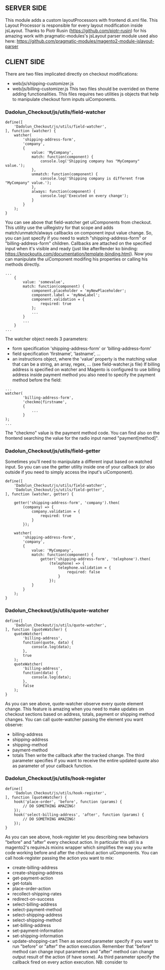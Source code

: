 ## SERVER SIDE
This module adds a custom layoutProcessors with frontend di.xml file.
This Layout Processor is responsible for every layout modification inside jsLayout.
Thanks to Piotr Rusin (https://github.com/piotr-rusin) for his amazing work with pragmatic-modules's jsLayout parser module used also here:
https://github.com/pragmatic-modules/magento2-module-jslayout-parser

## CLIENT SIDE
There are two files implicated directly on checkout modifications:
- web/js/shipping-customizer.js
- web/js/billing-customizer.js
This two files should be overrided on theme adding functionalities.
This files requires two utilities js objects that help to manipulate checkout form inputs uiComponents.

### Dadolun_Checkout/js/utils/field-watcher
```
define([
    'Dadolun_Checkout/js/utils/field-watcher',
], function (watcher) {
    watcher(
        'shipping-address-form',
        'company',
        {
            value: 'MyCompany',
            match: function(component) {
                console.log('Shipping company has "MyCompany" value.');
            },
            unmatch: function(component) {
                console.log('Shipping company is different from "MyCompany" value.');
            },
            always: function(component) {
                console.log('Executed on every change');
            }
        }
    );
}
```
You can see above that field-watcher get uiComponents from checkout.
This utility use the uiRegistry for that scope and adds match/unmatch/always callbacks on component input value change.
So, you can just specify if you need to watch "shipping-address-form" or "billing-address-form" children.
Callbacks are attached on the specified input when it's visible and ready (just like afterRender ko binding: https://knockoutjs.com/documentation/template-binding.html).
Now you can manipulate the uiComponent modifing his properties or calling his methods directly.
```
...
    {
        value: 'somevalue',
        match: function(component) {
            component.placeholder = 'myNewPlaceholder';
            component.label = 'myNewLabel';
            component.validation = {
                required: true
            };
            ...
        }
        ...
    }
...
```
The watcher object needs 3 parameters:
- form specification 'shipping-address-form' or 'billing-address-form'
- field specification 'firstname', 'lastname', ...
- an instructions object, where the 'value' property is the matching value that can be a string, an array, regex, ... (see field-watcher.js file)
If billing address is specified on watcher and Magento is configured to use billing address inside payment method you also need to specify the payment method before the field:
```
...
watcher(
        'billing-address-form',
        'checkmo|firstname',
        {
            ...
        }
);
...
```
The "checkmo" value is the payment method code. You can find also on the frontend searching the value for the radio input named "payment[method]".

### Dadolun_Checkout/js/utils/field-getter
Sometimes you'll need to manipulate a different input based on watched input.
So you can use the getter utility inside one of your callback (or also outside if you need to simply access the input's uiComponent).
```
define([
    'Dadolun_Checkout/js/utils/field-watcher',
    'Dadolun_Checkout/js/utils/field-getter',
], function (watcher, getter) {

    getter('shipping-address-form', 'company').then(
        (company) => {
            company.validation = {
                required: true
            }
        });

    watcher(
        'shipping-address-form',
        'company',
        {
            value: 'MyCompany',
            match: function(component) {
                getter('shipping-address-form', 'telephone').then(
                    (telephone) => {
                        telephone.validation = {
                            required: false
                        }
                    });
            }
        }
    );
}
```

### Dadolun_Checkout/js/utils/quote-watcher
```
define([
    'Dadolun_Checkout/js/utils/quote-watcher',
], function (quoteWatcher) {
    quoteWatcher(
        'billing-address',
        function(quote, data) {
            console.log(data);
        },
        true
    );
    quoteWatcher(
        'billing-address',
        function(data) {
            console.log(data);
        },
        false
    );
}
```
As you can see above, quote-watcher observe every quote element change.
This feature is amazing when you need to make updates on checkout sections based on address, totals, payment or shipping method changes.
You can call quote-watcher passing the element you want observe:
- billing-address
- shipping-address
- shipping-method
- payment-method
- totals
Then write the callback after the tracked change.
The third parameter specifies if you want to receive the entire updated quote also as parameter of your callback function.

### Dadolun_Checkout/js/utils/hook-register
```
define([
    'Dadolun_Checkout/js/utils/hook-register',
], function (quoteWatcher) {
    hook('place-order', 'before', function (params) {
        // DO SOMETHING AMAZING!
    });
    hook('select-billing-address', 'after', function (params) {
        // DO SOMETHING AMAZING!
    });
}
```
As you can see above, hook-register let you describing new behaviors "before" and "after" every checkout action.
In particular this util is a magento2's requireJs mixins wrapper which simplifies the way you write code working before and after the checkout action uiComponents.
You can call hook-register passing the action you want to mix:
- create-billing-address
- create-shipping-address
- get-payment-action
- get-totals
- place-order-action
- recollect-shipping-rates
- redirect-on-success
- select-billing-address
- select-payment-method
- select-shipping-address
- select-shipping-method
- set-billing-address
- set-payment-information
- set-shipping-information
- update-shopping-cart
Then as second parameter specify if you want to run "before" or "after" the action execution.
Remember that "before" method can change input parameters and "after" method can change output result of the action (if have some).
As third parameter specify the callback fired on every action execution.
NB: consider to 
